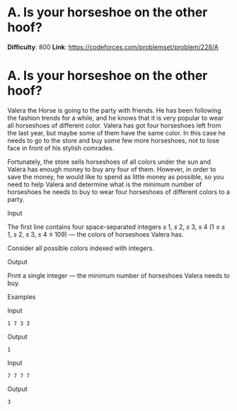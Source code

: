 # A. Is your horseshoe on the other hoof? 
**Difficulty**: 800 
**Link**: https://codeforces.com/problemset/problem/228/A

# A. Is your horseshoe on the other hoof?
Valera the Horse is going to the party with friends. He has been following the
fashion trends for a while, and he knows that it is very popular to wear all
horseshoes of different color. Valera has got four horseshoes left from the
last year, but maybe some of them have the same color. In this case he needs
to go to the store and buy some few more horseshoes, not to lose face in front
of his stylish comrades.

Fortunately, the store sells horseshoes of all colors under the sun and Valera
has enough money to buy any four of them. However, in order to save the money,
he would like to spend as little money as possible, so you need to help Valera
and determine what is the minimum number of horseshoes he needs to buy to wear
four horseshoes of different colors to a party.

Input

The first line contains four space-separated integers _s_ 1,  _s_ 2,  _s_ 3,
_s_ 4 (1 ≤  _s_ 1,  _s_ 2,  _s_ 3,  _s_ 4 ≤ 109) — the colors of horseshoes
Valera has.

Consider all possible colors indexed with integers.

Output

Print a single integer — the minimum number of horseshoes Valera needs to buy.

Examples

Input

    
    
    1 7 3 3  
    

Output

    
    
    1  
    

Input

    
    
    7 7 7 7  
    

Output

    
    
    3  
    

